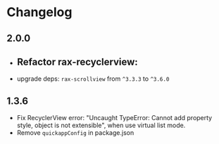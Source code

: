 # Changelog

## 2.0.0

- Refactor rax-recyclerview:
  - 
- upgrade deps: `rax-scrollview` from `^3.3.3` to `^3.6.0`

## 1.3.6

- Fix RecyclerView error: "Uncaught TypeError: Cannot add property style, object is not extensible", when use virtual list mode.
- Remove `quickappConfig` in package.json

